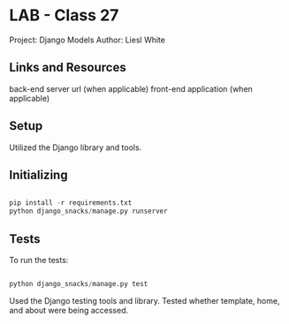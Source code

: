 # LAB - Class 27  

Project: Django Models 
Author: Liesl White  

## Links and Resources
back-end server url (when applicable)
front-end application (when applicable)

## Setup

Utilized the Django library and tools. 

## Initializing  

```python

pip install -r requirements.txt
python django_snacks/manage.py runserver 

```

## Tests  

To run the tests:
```python

python django_snacks/manage.py test

```

Used the Django testing tools and library. Tested whether template, home, and about were being accessed.  

